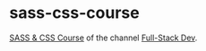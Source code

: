 # sass-css-course
[SASS & CSS Course](https://www.youtube.com/watch?v=U3Z11M9mFiY&list=PLBMCyCQ4nalak0Sj9hZJyVdUUWrvbCgil&index=1) of the channel [Full-Stack Dev](https://www.youtube.com/channel/UCUIDjzFiyBau5o1RhU-qJkw).
